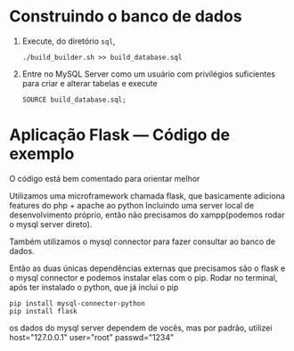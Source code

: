 # Construindo o banco de dados
1. Execute, do diretório `sql`,
   ```
   ./build_builder.sh >> build_database.sql
   ```
2. Entre no MySQL Server como um usuário com privilégios suficientes para criar e alterar tabelas e execute
   ```
   SOURCE build_database.sql;
   ```

# Aplicação Flask — Código de exemplo
O código está bem comentado para orientar melhor

Utilizamos uma microframework chamada flask, que basicamente adiciona features do php + apache ao python
Incluindo uma server local de desenvolvimento próprio, então não precisamos do xampp(podemos rodar o mysql server direto).

Também utilizamos o mysql connector para fazer consultar ao banco de dados.

Então as duas únicas dependências externas que precisamos são o flask e o mysql connector e podemos instalar elas com o pip.
Rodar no terminal, após ter instalado o python, que já inclui o pip

```
pip install mysql-connector-python
pip install flask
```

os dados do mysql server dependem de vocês, mas por padrão, utilizei
host="127.0.0.1"
user="root"
passwd="1234"       